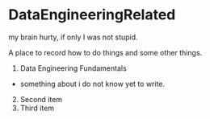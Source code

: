 # DataEngineeringRelated
my brain hurty, if only I was not stupid.


A place to record how to do things and some other things.


1. Data Engineering Fundamentals
 - something about i do not know yet to write.
2. Second item
3. Third item